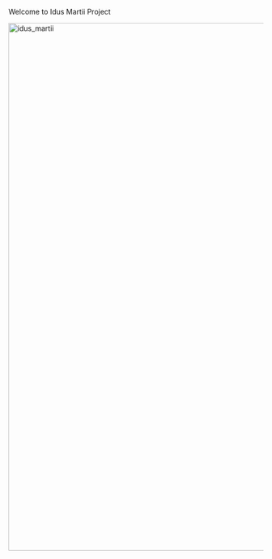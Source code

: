 Welcome to Idus Martii Project

<img width="1042" alt="idus_martii" src="https://2tomatoesgames.com/wp-content/uploads/2020/05/idus-martii.jpg">